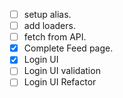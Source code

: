 - [ ] setup alias.
- [ ] add loaders.
- [ ] fetch from API.
- [x] Complete Feed page.
- [x] Login UI
- [ ] Login UI validation
- [ ] Login UI Refactor

